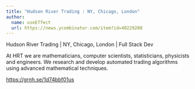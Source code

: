 ```yaml
---
title: "Hudson River Trading : NY, Chicago, London"
author:
  name: useEffect
  url: https://news.ycombinator.com/item?id=40229208
---
```

Hudson River Trading | NY, Chicago, London | Full Stack Dev

At HRT we are mathematicians, computer scientists, statisticians, physicists and engineers. We research and develop automated trading algorithms using advanced mathematical techniques.

<a href="https:&#x2F;&#x2F;grnh.se&#x2F;1d74bbf01us" rel="nofollow">https:&#x2F;&#x2F;grnh.se&#x2F;1d74bbf01us</a>
